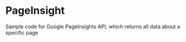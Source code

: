 # PageInsight
Sample code for Google PageInsights API, which returns all data about a specific page
